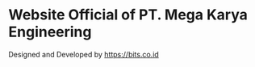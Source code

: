 Website Official of PT. Mega Karya Engineering
==============================================

Designed and Developed by https://bits.co.id
